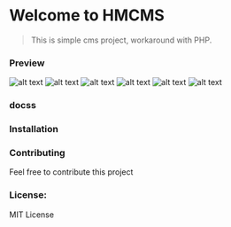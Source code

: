 # Welcome to HMCMS

> This is simple cms project, workaround with PHP.

### Preview
![alt text](https://raw.githubusercontent.com/manhnam91/hmcms/master/docs/images/1.png)
![alt text](https://raw.githubusercontent.com/manhnam91/hmcms/master/docs/images/2.png)
![alt text](https://raw.githubusercontent.com/manhnam91/hmcms/master/docs/images/3.png)
![alt text](https://raw.githubusercontent.com/manhnam91/hmcms/master/docs/images/4.png)
![alt text](https://raw.githubusercontent.com/manhnam91/hmcms/master/docs/images/5.png)
![alt text](https://raw.githubusercontent.com/manhnam91/hmcms/master/docs/images/6.png)

### docss

### Installation

### Contributing

Feel free to contribute this project

### License:

MIT License
